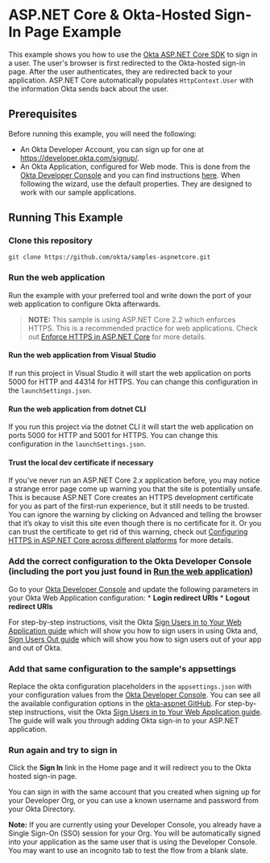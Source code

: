 # ASP.NET Core & Okta-Hosted Sign-In Page Example

This example shows you how to use the [Okta ASP.NET Core SDK] to sign in a user. The user's browser is first redirected to the Okta-hosted sign-in page. After the user authenticates, they are redirected back to your application. ASP.NET Core automatically populates `HttpContext.User` with the information Okta sends back about the user.

## Prerequisites

Before running this example, you will need the following:

* An Okta Developer Account, you can sign up for one at https://developer.okta.com/signup/.
* An Okta Application, configured for Web mode. This is done from the [Okta Developer Console] and you can find instructions [here][OIDC Web Application Setup Instructions].  When following the wizard, use the default properties.  They are designed to work with our sample applications.

## Running This Example

### Clone this repository

```git clone https://github.com/okta/samples-aspnetcore.git```

### Run the web application

Run the example with your preferred tool and write down the port of your web application to configure Okta afterwards.

> **NOTE:** This sample is using ASP.NET Core 2.2 which enforces HTTPS. This is a recommended practice for web applications. Check out [Enforce HTTPS in ASP.NET Core] for more details.

#### Run the web application from Visual Studio

If run this project in Visual Studio it will start the web application on ports 5000 for HTTP and 44314 for HTTPS. You can change this configuration in the `launchSettings.json`. 

#### Run the web application from dotnet CLI

If you run this project via the dotnet CLI it will start the web application on ports 5000 for HTTP and 5001 for HTTPS. You can change this configuration in the `launchSettings.json`. 

#### Trust the local dev certificate if necessary

If you’ve never run an ASP.NET Core 2.x application before, you may notice a strange error page come up warning you that the site is potentially unsafe.
This is because ASP.NET Core creates an HTTPS development certificate for you as part of the first-run experience, but it still needs to be trusted. You can ignore the warning by clicking on Advanced and telling the browser that it’s okay to visit this site even though there is no certificate for it. Or you can trust the certificate to get rid of this warning, check out [Configuring HTTPS in ASP.NET Core across different platforms] for more details.

### Add the correct configuration to the Okta Developer Console (including the port you just found in [Run the web application](#run-the-web-application))

Go to your [Okta Developer Console] and update the following parameters in your Okta Web Application configuration:
    * **Login redirect URIs**
    * **Logout redirect URIs**

For step-by-step instructions, visit the Okta [Sign Users in to Your Web Application guide] which will show you how to sign users in using Okta and, [Sign Users Out guide] which will show you how to sign users out of your app and out of Okta.

### Add that same configuration to the sample's appsettings

Replace the okta configuration placeholders in the `appsettings.json` with your configuration values from the [Okta Developer Console]. 
You can see all the available configuration options in the [okta-aspnet GitHub](https://github.com/okta/okta-aspnet/blob/master/README.md).
For step-by-step instructions, visit the Okta [Sign Users in to Your Web Application guide]. The guide will walk you through adding Okta sign-in to your ASP.NET application.

### Run again and try to sign in

Click the **Sign In** link in the Home page and it will redirect you to the Okta hosted sign-in page.

You can sign in with the same account that you created when signing up for your Developer Org, or you can use a known username and password from your Okta Directory.

**Note:** If you are currently using your Developer Console, you already have a Single Sign-On (SSO) session for your Org.  You will be automatically signed into your application as the same user that is using the Developer Console.  You may want to use an incognito tab to test the flow from a blank slate.

[Okta ASP.NET Core SDK]: https://github.com/okta/okta-aspnet
[OIDC Web Application Setup Instructions]: https://developer.okta.com/authentication-guide/implementing-authentication/auth-code#1-setting-up-your-application
[Enforce HTTPS in ASP.NET Core]: https://docs.microsoft.com/en-us/aspnet/core/security/enforcing-ssl?view=aspnetcore-2.2&tabs=visual-studio
[Configuring HTTPS in ASP.NET Core across different platforms]:https://devblogs.microsoft.com/aspnet/configuring-https-in-asp-net-core-across-different-platforms/
[Sign Users in to Your Web Application guide]: https://developer.okta.com/guides/sign-into-web-app/aspnet/before-you-begin/
[Sign Users Out guide]: https://developer.okta.com/guides/sign-users-out/aspnet/before-you-begin/
[Okta Developer Console]: https://login.okta.com